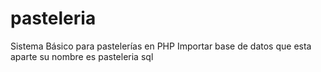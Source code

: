 # pasteleria
Sistema Básico para pastelerías en PHP
Importar base de datos que esta aparte su nombre es pasteleria sql
